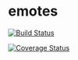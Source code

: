 ﻿# emotes

[![Build Status](https://travis-ci.org/jamesmanning/emotes.svg)](https://travis-ci.org/jamesmanning/emotes)

[![Coverage Status](https://coveralls.io/repos/jamesmanning/emotes/badge.svg?branch=master)](https://coveralls.io/r/jamesmanning/emotes?branch=master)
